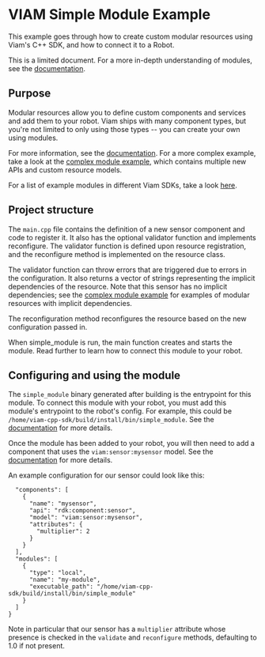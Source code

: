 # VIAM Simple Module Example
This example goes through how to create custom modular resources using Viam's C++ SDK, and how to connect it to a Robot.

This is a limited document. For a more in-depth understanding of modules, see the [documentation](https://docs.viam.com/registry/).

## Purpose
Modular resources allow you to define custom components and services and add them to your robot. Viam ships with many component types, but you're not limited to only using those types -- you can create your own using modules.

For more information, see the [documentation](https://docs.viam.com/registry/). For a more complex example, take a look at the [complex module example](https://github.com/viamrobotics/viam-cpp-sdk/tree/main/src/viam/examples/modules/complex), which contains multiple new APIs and custom resource models.

For a list of example modules in different Viam SDKs, take a look [here](https://github.com/viamrobotics/upload-module/#example-repos).

## Project structure
The `main.cpp` file contains the definition of a new sensor component and code to register it. It also has the optional validator function and implements reconfigure. The validator function is defined upon resource registration, and the reconfigure method is implemented on the resource class.

The validator function can throw errors that are triggered due to errors in the configuration. It also returns a vector of strings representing the implicit dependencies of the resource. Note that this sensor has no implicit dependencies; see the [complex module example](https://github.com/viamrobotics/viam-cpp-sdk/tree/main/src/viam/examples/modules/complex) for examples of modular resources with implicit dependencies.

The reconfiguration method reconfigures the resource based on the new configuration passed in.

When simple_module is run, the main function creates and starts the module. Read further to learn how to connect this module to your robot.

## Configuring and using the module
The `simple_module` binary generated after building is the entrypoint for this module. To connect this module with your robot, you must add this module's entrypoint to the robot's config. For example, this could be `/home/viam-cpp-sdk/build/install/bin/simple_module`. See the [documentation](https://docs.viam.com/registry/configure/#add-a-local-module) for more details.

Once the module has been added to your robot, you will then need to add a component that uses the `viam:sensor:mysensor` model. See the [documentation](https://docs.viam.com/registry/configure/#add-a-local-modular-resource) for more details.

An example configuration for our sensor could look like this:
```json{
  "components": [
    {
      "name": "mysensor",
      "api": "rdk:component:sensor",
      "model": "viam:sensor:mysensor",
      "attributes": {
        "multiplier": 2
      }
    }
  ],
  "modules": [
    {
      "type": "local",
      "name": "my-module",
      "executable_path": "/home/viam-cpp-sdk/build/install/bin/simple_module"
    }
  ]
}
```

Note in particular that our sensor has a `multiplier` attribute whose presence is checked in the `validate` and `reconfigure` methods, defaulting to 1.0 if not present.
